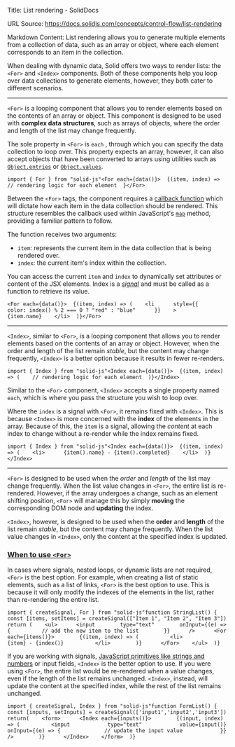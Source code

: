 Title: List rendering - SolidDocs

URL Source: https://docs.solidjs.com/concepts/control-flow/list-rendering

Markdown Content:
List rendering allows you to generate multiple elements from a collection of data, such as an array or object, where each element corresponds to an item in the collection.

When dealing with dynamic data, Solid offers two ways to render lists: the `<For>` and `<Index>` components. Both of these components help you loop over data collections to generate elements, however, they both cater to different scenarios.

* * *

`<For>` is a looping component that allows you to render elements based on the contents of an array or object. This component is designed to be used with **complex data structures**, such as arrays of objects, where the order and length of the list may change frequently.

The sole property in `<For>` is `each` , through which you can specify the data collection to loop over. This property expects an array, however, it can also accept objects that have been converted to arrays using utilities such as [`Object.entries`](https://developer.mozilla.org/en-US/docs/Web/JavaScript/Reference/Global_Objects/Object/entries) or [`Object.values`](https://developer.mozilla.org/en-US/docs/Web/JavaScript/Reference/Global_Objects/Object/values).

```
import { For } from "solid-js"<For each={data()}>  {(item, index) =>    // rendering logic for each element  }</For>
```

Between the `<For>` tags, the component requires a [callback function](https://developer.mozilla.org/en-US/docs/Glossary/Callback_function) which will dictate how each item in the data collection should be rendered. This structure resembles the callback used within JavaScript's [`map`](https://developer.mozilla.org/en-US/docs/Web/JavaScript/Reference/Global_Objects/Map) method, providing a familiar pattern to follow.

The function receives two arguments:

*   `item`: represents the current item in the data collection that is being rendered over.
*   `index`: the current item's index within the collection.

You can access the current `item` and `index` to dynamically set attributes or content of the JSX elements. Index is a [_signal_](https://docs.solidjs.com/concepts/signals) and must be called as a function to retrieve its value.

```
<For each={data()}>  {(item, index) => (    <li      style={{        color: index() % 2 === 0 ? "red" : "blue"      }}    >      {item.name}    </li>  )}</For>
```

* * *

`<Index>`, similar to `<For>`, is a looping component that allows you to render elements based on the contents of an array or object. However, when the order and length of the list remain _stable_, but the content may change frequently, `<Index>` is a better option because it results in fewer re-renders.

```
import { Index } from "solid-js"<Index each={data()}>  {(item, index) => (    // rendering logic for each element  )}</Index>
```

Similar to the `<For>` component, `<Index>` accepts a single property named `each`, which is where you pass the structure you wish to loop over.

Where the `index` is a signal with `<For>`, it remains fixed with `<Index>`. This is because `<Index>` is more concerned with the **index** of the elements in the array. Because of this, the `item` is a signal, allowing the _content_ at each index to change without a re-render while the index remains fixed.

```
import { Index } from "solid-js"<Index each={data()}>  {(item, index) => (    <li>      {item().name} - {item().completed}    </li>  )}</Index>
```

* * *

`<For>` is designed to be used when the _order_ and _length_ of the list may change frequently. When the list value changes in `<For>`, the entire list is re-rendered. However, if the array undergoes a change, such as an element shifting position, `<For>` will manage this by simply **moving** the corresponding DOM node and **updating** the index.

`<Index>`, however, is designed to be used when the **order** and **length** of the list remain _stable_, but the content may change frequently. When the list value changes in `<Index>`, only the content at the specified index is updated.

### [When to use `<For>`](https://docs.solidjs.com/concepts/control-flow/list-rendering#when-to-use-for)

In cases where signals, nested loops, or dynamic lists are not required, `<For>` is the best option. For example, when creating a list of static elements, such as a list of links, `<For>` is the best option to use. This is because it will only modify the indexes of the elements in the list, rather than re-rendering the entire list.

```
import { createSignal, For } from "solid-js"function StringList() {  const [items, setItems] = createSignal(["Item 1", "Item 2", "Item 3"])  return (    <ul>      <input        type="text"        onInput={(e) => {          // add the new item to the list        }}      />      <For each={items()}>        {(item, index) => (          <li>            {item} - {index()}          </li>        )}      </For>    </ul>  )}
```

If you are working with signals, [JavaScript primitives like strings and numbers](https://developer.mozilla.org/en-US/docs/Glossary/Primitive) or input fields, `<Index>` is the better option to use. If you were using `<For>`, the entire list would be re-rendered when a value changes, even if the length of the list remains unchanged. `<Index>`, instead, will update the content at the specified index, while the rest of the list remains unchanged.

```
import { createSignal, Index } from "solid-js"function FormList() {  const [inputs, setInputs] = createSignal(['input1','input2','input3'])  return(    <form>      <Index each={inputs()}>        {(input, index) => (          <input            type="text"            value={input()}            onInput={(e) => {              // update the input value            }}          />        )}      </Index>    </form>  )}
```
